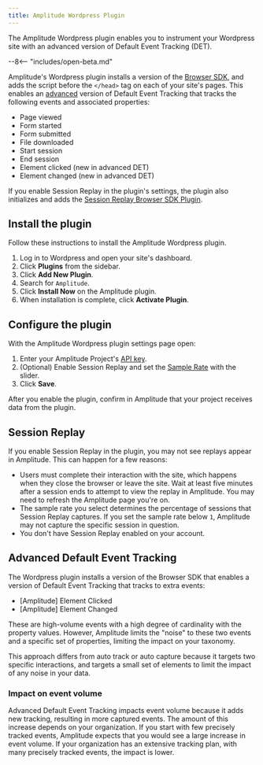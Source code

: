 ```yaml
---
title: Amplitude Wordpress Plugin
---
```


The Amplitude Wordpress plugin enables you to instrument your Wordpress site with an advanced version of Default Event Tracking (DET).

--8<-- "includes/open-beta.md"

Amplitude's Wordpress plugin installs a version of the [Browser SDK](/data/sdks/typescript-browser/), and adds the script before the `</head>` tag on each of your site's pages. This enables an [advanced](https://github.com/amplitude/Amplitude-TypeScript/tree/v1.x/packages/plugin-default-event-tracking-advanced-browser) version of Default Event Tracking that tracks the following events and associated properties:

- Page viewed
- Form started
- Form submitted
- File downloaded
- Start session
- End session
- Element clicked (new in advanced DET)
- Element changed (new in advanced DET)

If you enable Session Replay in the plugin's settings, the plugin also initializes and adds the [Session Replay Browser SDK Plugin](/session-replay/sdks/plugin/).

## Install the plugin

Follow these instructions to install the Amplitude Wordpress plugin.

1. Log in to Wordpress and open your site's dashboard.
2. Click **Plugins** from the sidebar.
3. Click **Add New Plugin**.
4. Search for `Amplitude`.
5. Click **Install Now** on the Amplitude plugin.
6. When installation is complete, click **Activate Plugin**.

## Configure the plugin

With the Amplitude Wordpress plugin settings page open:

1. Enter your Amplitude Project's [API key](/analytics/find-api-credentials/).
2. (Optional) Enable Session Replay and set the [Sample Rate](/session-replay/sdks/standalone/#sampling-rate) with the slider.
3. Click **Save**.

After you enable the plugin, confirm in Amplitude that your project receives data from the plugin.

## Session Replay

If you enable Session Replay in the plugin, you may not see replays appear in Amplitude. This can happen for a few reasons:

- Users must complete their interaction with the site, which happens when they close the browser or leave the site. Wait at least five minutes after a session ends to attempt to view the replay in Amplitude. You may need to refresh the Amplitude page you're on.
- The sample rate you select determines the percentage of sessions that Session Replay captures. If you set the sample rate below `1`, Amplitude may not capture the specific session in question.
- You don't have Session Replay enabled on your account.

## Advanced Default Event Tracking

The Wordpress plugin installs a version of the Browser SDK that enables a version of Default Event Tracking that tracks to extra events:

- [Amplitude] Element Clicked
- [Amplitude] Element Changed

These are high-volume events with a high degree of cardinality with the property values. However, Amplitude limits the "noise" to these two events and a specific set of properties, limiting the impact on your taxonomy.

This approach differs from auto track or auto capture because it targets two specific interactions, and targets a small set of elements to limit the impact of any noise in your data.

### Impact on event volume

Advanced Default Event Tracking impacts event volume because it adds new tracking, resulting in more captured events. The amount of this increase depends on your organization. If you start with few precisely tracked events, Amplitude expects that you would see a large increase in event volume. If your organization has an extensive tracking plan, with many precisely tracked events, the impact is lower.